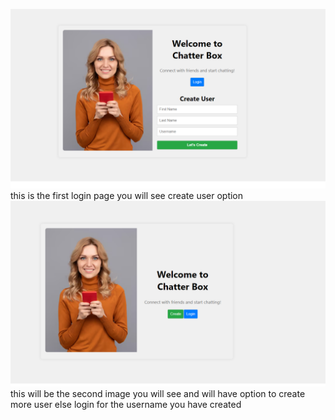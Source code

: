 <!-- 
React Chat Application
This project is a simple real-time chat application built using React, designed to mimic a basic messaging platform.

Features
User Authentication: Users can log in with a username.
Real-time Messaging: Messages appear instantly without refreshing the page.
Message Deletion: Users can delete messages, which are hidden from their view.
Persistent Storage: Messages are stored locally in the browser.
User List: Displays a list of users available for chatting.
Technologies Used
React
JavaScript (ES6+)
HTML5 & CSS3 (styled-components)



Setup Instructions
Clone the repository

git clone https://github.com/ruchika19981512/FusionReact.git
cd react-chat-app
npm install

npm start 
git 


Usage : -

Enter your username and click Login.
Select a user from the list to start chatting.
Type a message and press Enter or click the Send button.
you can delete the message on clicking on trash icon and it will delete the message for that session for that user again you will login with the same user uh can see the messages

We have shown the user name by which uh are logged in and just after that we have an icon to logout for that user



 -->

 ![alt text](image.png)  this is the first login page you will see create user option 
 ![alt text](image-1.png) this will be the second image you will see and will have option to create more user else login for the username you have created 
